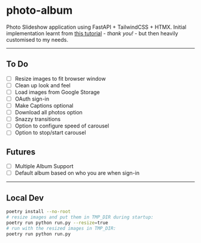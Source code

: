# photo-album

Photo Slideshow application using FastAPI + TailwindCSS + HTMX. Initial implementation learnt from [this tutorial](https://github.com/tataraba/simplesite/tree/main) - _thank you!_ - but then heavily customised to my needs.

---

## To Do

- [ ] Resize images to fit browser window
- [ ] Clean up look and feel
- [ ] Load images from Google Storage
- [ ] OAuth sign-in
- [ ] Make Captions optional
- [ ] Download all photos option
- [ ] Snazzy transitions
- [ ] Option to configure speed of carousel
- [ ] Option to stop/start carousel

## Futures

- [ ] Multiple Album Support
- [ ] Default album based on who you are when sign-in

---

## Local Dev

```sh
poetry install --no-root
# resize images and put them in TMP_DIR during startup:
poetry run python run.py --resize=true
# run with the resized images in TMP_DIR:
poetry run python run.py
```
